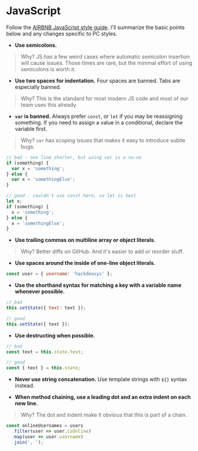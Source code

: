 # JavaScript

Follow the [AIRBNB JavaScript style guide](https://github.com/airbnb/javascript). I'll summarize the basic points below and any changes specific to PC styles.

- **Use semicolons.**
> Why? JS has a few weird cases where automatic semicolon insertion will cause issues. Those times are rare, but the minimal effort of using semicolons is worth it.

- **Use two spaces for indentation.** Four spaces are banned. Tabs are especially banned.
> Why? This is the standard for most modern JS code and most of our team uses this already.

- **`var` is banned.** Always prefer `const`, or `let` if you may be reassigning something. If you need to assign a value in a conditional, declare the variable first.
> Why? `var` has scoping issues that makes it easy to introduce subtle bugs.
```javascript
// bad - one line shorter, but using var is a no-no
if (something) {
  var x = 'something'; 
} else {
  var x = 'somethingElse';
}

// good - couldn't use const here, so let is best
let x;
if (something) {
  x = 'something';
} else {
  x = 'somethingElse';
}
```

- **Use trailing commas on multiline array or object literals.**
> Why? Better diffs on GitHub. And it's easier to add or reorder stuff.

- **Use spaces around the inside of one-line object literals.**
```javascript
const user = { username: 'hackdeoxys' };
```

- **Use the shorthand syntax for matching a key with a variable name whenever possible.**
```javascript
// bad
this.setState({ text: text });

// good
this.setState({ text });
```

- **Use destructing when possible.**
```javascript
// bad
const text = this.state.text;

// good
const { text } = this.state;
```

- **Never use string concatenation.** Use template strings with `${}` syntax instead.

- **When method chaining, use a leading dot and an extra indent on each new line.**
> Why? The dot and indent make it obvious that this is part of a chain.
```javascript
const onlineUsernames = users
  .filter(user => user.isOnline)
  .map(user => user.username)
  .join(', ');
```
